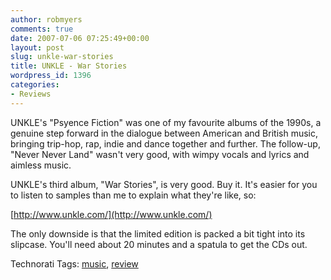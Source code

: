 ```yaml
---
author: robmyers
comments: true
date: 2007-07-06 07:25:49+00:00
layout: post
slug: unkle-war-stories
title: UNKLE - War Stories
wordpress_id: 1396
categories:
- Reviews
---
```


UNKLE's "Psyence Fiction" was one of my favourite albums of the 1990s, a genuine step forward in the dialogue between American and British music, bringing trip-hop, rap, indie and dance together and further. The follow-up, "Never Never Land" wasn't very good, with wimpy vocals and lyrics and aimless music.  
  
UNKLE's third album, "War Stories", is very good. Buy it. It's easier for you to listen to samples than me to explain what they're like, so:  
  
[http://www.unkle.com/](http://www.unkle.com/)  
  
The only downside is that the limited edition is packed a bit tight into its slipcase. You'll need about 20 minutes and a spatula to get the CDs out.  


Technorati Tags: [music](http://www.technorati.com/tag/music), [review](http://www.technorati.com/tag/review)

  


